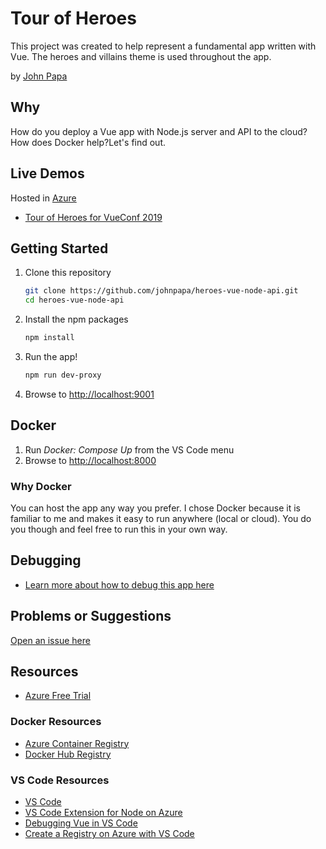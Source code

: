# Tour of Heroes

This project was created to help represent a fundamental app written with Vue. The heroes and villains theme is used throughout the app.

by [John Papa](http://twitter.com/john_papa)

## Why

How do you deploy a Vue app with Node.js server and API to the cloud? How does Docker help?Let's find out.

## Live Demos

Hosted in [Azure](https://azure.microsoft.com/en-us/free/?wt.mc_id=heroesvuenodeapi-github-jopapa)

- [Tour of Heroes for VueConf 2019](https://papa-vueconf2019.azurewebsites.net)

## Getting Started

1. Clone this repository

   ```bash
   git clone https://github.com/johnpapa/heroes-vue-node-api.git
   cd heroes-vue-node-api
   ```

1. Install the npm packages

   ```bash
   npm install
   ```

1. Run the app!

   ```bash
   npm run dev-proxy
   ```

1. Browse to <http://localhost:9001>

## Docker

1. Run _Docker: Compose Up_ from the VS Code menu
1. Browse to <http://localhost:8000>

### Why Docker

You can host the app any way you prefer. I chose Docker because it is familiar to me and makes it easy to run anywhere (local or cloud). You do you though and feel free to run this in your own way.

## Debugging

- [Learn more about how to debug this app here](/DEBUG.md)

## Problems or Suggestions

[Open an issue here](/issues)

## Resources

- [Azure Free Trial](https://azure.microsoft.com/en-us/free/?wt.mc_id=heroesvuenodeapi-github-jopapa)

### Docker Resources

- [Azure Container Registry](https://docs.microsoft.com/en-us/azure/container-registry/?wt.mc_id=heroesvuenodeapi-github-jopapa)
- [Docker Hub Registry](https://hub.docker.com/)

### VS Code Resources

- [VS Code](https://code.visualstudio.com?wt.mc_id=heroesvuenodeapi-github-jopapa)
- [VS Code Extension for Node on Azure](https://marketplace.visualstudio.com/items?itemName=ms-vscode.vscode-node-azure-pack&WT.mc_id=heroesvuenodeapi-github-jopapa)
- [Debugging Vue in VS Code](https://code.visualstudio.com/docs/nodejs/vuejs-tutorial?wt.mc_id=heroesvuenodeapi-github-jopapa)
- [Create a Registry on Azure with VS Code](https://code.visualstudio.com/tutorials/docker-extension/create-registry?wt.mc_id=heroesvuenodeapi-github-jopapa)
